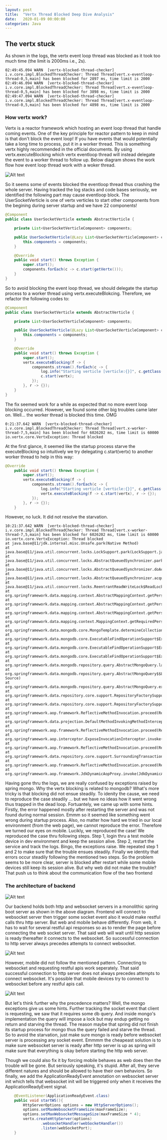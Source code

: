 ```yaml
---
layout: post
title:  "Vertx Thread Blocked Deep Dive Analysis"
date:   2020-01-09 00:00:00
categories: Java
---
```


## The vertx stuck

As shown in the logs, the vertx event loop thread was blocked as it took too much time (the limit is 2000ms i.e., 2s).

```
02:49:45.094 WARN  [vertx-blocked-thread-checker] i.v.core.impl.BlockedThreadChecker: Thread Thread[vert.x-eventloop-thread-0,5,main] has been blocked for 2897 ms, time limit is 2000
02:49:46.094 WARN  [vertx-blocked-thread-checker] i.v.core.impl.BlockedThreadChecker: Thread Thread[vert.x-eventloop-thread-0,5,main] has been blocked for 3898 ms, time limit is 2000
02:49:47.094 WARN  [vertx-blocked-thread-checker] i.v.core.impl.BlockedThreadChecker: Thread Thread[vert.x-eventloop-thread-0,5,main] has been blocked for 4898 ms, time limit is 2000
```

### How vertx work?
Vertx is a reactor framework which hosting an event loop thread that handle coming events. One of the key principle for reactor pattern to keep in mind is that don't block the event loop! If you have events that would potentially take a long time to process, put it in a worker thread. This is something vertx highly recommended in the official documents. By using <emcode>vertx.executeBlocking</emcode> which vertx eventloop thread will instead delegate the event to a worker thread to follow up. Below diagram shows the work flow how event loop thread work with a woker thread. 

![Alt text](/resources/WSThreadBlock/vertx-work-flow.png)

So it seems some of events blocked the eventloop thread thus crashing the whole server. Having tracked the log stacks and code bases seriously, we identified the following part may cause eventloop block. The <emcode>UserSocketVerticle</emcode> is one of vertx verticles to start other components from the begining during server startup and we have 22 components! 

```java
@Component
public class UserSocketVerticle extends AbstractVerticle {

    private List<UserSocketVerticleComponent> components;

    public UserSocketVerticle(@Lazy List<UserSocketVerticleComponent> components) {
        this.components = components;
    }

    @Override
    public void start() throws Exception {
        super.start();
        components.forEach(c -> c.start(getVertx()));
    }
}
```

So to avoid blocking the event loop thread, we should delegate the startup process to a worker thread using vertx.executeBlokcing. Therefore, we refactor the following codes to:

```java
@Component
public class UserSocketVerticle extends AbstractVerticle {

    private List<UserSocketVerticleComponent> components;

    public UserSocketVerticle(@Lazy List<UserSocketVerticleComponent> components) {
        this.components = components;
    }

	@Override
    public void start() throws Exception {
        super.start();
        vertx.executeBlocking(f -> {
            components.stream().forEach(c -> {
                log.info("Starting verticle [verticle:{}]", c.getClass().getSimpleName());
                c.start(vertx);
            });
        }, r -> {});
    }
}
```

The fix seemed work for a while as expected that no more event loop blocking occurred. However, we found some other big troubles came later on. Well... the worker thread is blocked this time. OMG

```
0:21:37.642 WARN  [vertx-blocked-thread-checker] i.v.core.impl.BlockedThreadChecker: Thread Thread[vert.x-worker-thread-7,5,main] has been blocked for 6026202 ms, time limit is 60000
io.vertx.core.VertxException: Thread blocked
```

At the first glance, it seemed like the startup process starve the executeBlocking so intuitively we try delegating c.start(vertx) to another worker thread to help in this way:
```java
@Override
    public void start() throws Exception {
        super.start();
        vertx.executeBlocking(f -> {
            components.stream().forEach(c -> {
                log.info("Starting verticle [verticle:{}]", c.getClass().getSimpleName());
                vertx.executeBlocking(f -> c.start(vertx), r -> {});
            });
        }, r -> {});
    }
```

However, no luck. It did not resolve the starvation.

```
10:21:37.642 WARN  [vertx-blocked-thread-checker] i.v.core.impl.BlockedThreadChecker: Thread Thread[vert.x-worker-thread-7,5,main] has been blocked for 6026202 ms, time limit is 60000
io.vertx.core.VertxException: Thread blocked
at java.base@11/jdk.internal.misc.Unsafe.park(Native Method)
at java.base@11/java.util.concurrent.locks.LockSupport.park(LockSupport.java:194)
at java.base@11/java.util.concurrent.locks.AbstractQueuedSynchronizer.parkAndCheckInterrupt(AbstractQueuedSynchronizer.java:885)
at java.base@11/java.util.concurrent.locks.AbstractQueuedSynchronizer.doAcquireShared(AbstractQueuedSynchronizer.java:1009)
at java.base@11/java.util.concurrent.locks.AbstractQueuedSynchronizer.acquireShared(AbstractQueuedSynchronizer.java:1324)
at java.base@11/java.util.concurrent.locks.ReentrantReadWriteLock$ReadLock.lock(ReentrantReadWriteLock.java:738)
at org.springframework.data.mapping.context.AbstractMappingContext.getPersistentEntity(AbstractMappingContext.java:201)
at org.springframework.data.mapping.context.AbstractMappingContext.getPersistentEntity(AbstractMappingContext.java:172)
at org.springframework.data.mapping.context.AbstractMappingContext.getPersistentEntity(AbstractMappingContext.java:85)
at org.springframework.data.mapping.context.MappingContext.getRequiredPersistentEntity(MappingContext.java:70)
at org.springframework.data.mongodb.core.MongoTemplate.determineCollectionName(MongoTemplate.java:2540)
at org.springframework.data.mongodb.core.ExecutableFindOperationSupport$ExecutableFindSupport.getCollectionName(ExecutableFindOperationSupport.java:226)
at org.springframework.data.mongodb.core.ExecutableFindOperationSupport$ExecutableFindSupport.doFind(ExecutableFindOperationSupport.java:213)
at org.springframework.data.mongodb.core.ExecutableFindOperationSupport$ExecutableFindSupport.firstValue(ExecutableFindOperationSupport.java:158)
at org.springframework.data.mongodb.repository.query.AbstractMongoQuery.lambda$getExecution$4(AbstractMongoQuery.java:124)
at org.springframework.data.mongodb.repository.query.AbstractMongoQuery$$Lambda$810/0x000000080098f840.execute(Unknown Source)
at org.springframework.data.mongodb.repository.query.AbstractMongoQuery.execute(AbstractMongoQuery.java:97)
at org.springframework.data.repository.core.support.RepositoryFactorySupport$QueryExecutorMethodInterceptor.doInvoke(RepositoryFactorySupport.java:602)
at org.springframework.data.repository.core.support.RepositoryFactorySupport$QueryExecutorMethodInterceptor.invoke(RepositoryFactorySupport.java:590)
at org.springframework.aop.framework.ReflectiveMethodInvocation.proceed(ReflectiveMethodInvocation.java:185)
at org.springframework.data.projection.DefaultMethodInvokingMethodInterceptor.invoke(DefaultMethodInvokingMethodInterceptor.java:59)
at org.springframework.aop.framework.ReflectiveMethodInvocation.proceed(ReflectiveMethodInvocation.java:185)
at org.springframework.aop.interceptor.ExposeInvocationInterceptor.invoke(ExposeInvocationInterceptor.java:92)
at org.springframework.aop.framework.ReflectiveMethodInvocation.proceed(ReflectiveMethodInvocation.java:185)
at org.springframework.data.repository.core.support.SurroundingTransactionDetectorMethodInterceptor.invoke(SurroundingTransactionDetectorMethodInterceptor.java:61)
at org.springframework.aop.framework.ReflectiveMethodInvocation.proceed(ReflectiveMethodInvocation.java:185)
at org.springframework.aop.framework.JdkDynamicAopProxy.invoke(JdkDynamicAopProxy.java:212)
````

Having gone thru the logs, we are really confused by exceptions raised by spring mongo. Why the vertx blocking is related to mongodb? What's more tricky is that blocking did not ensue steadily. To idenity the cause, we need to reproduce the case steadily ... but we have no ideas how it went wrong thus trapped in the dead loop. Fortuantely, we came up with some hints. Firstly, the error happened mostly after restarting the server and was not found during normal session. Emmm so it seemed like something went wrong during startup process. Also, no matter how hard we tried in our local environment (from the web page), we cannot reproduce the error. Therefore we turned our eyes on mobile. Lucikly, we reproduced the case! We reproduced the case thru following steps. Step 1, login thru a test mobile device in dev environment and keep the session alive. Step 2, restart the service and track the logs. Bingo, the exceptions raise. We repeated step 1 and 2 to make sure that the trouble ensues steadily. Finally we identity that errors occur steadily following the mentioned two steps. So the problem seems to be more clear, server is blocked after restart while some mobile devices still keep its session alive.
But why web did not make the trouble? That push us to think about the communication flow of the two frontend

### The architecture of backend

![Alt text](/resources/WSThreadBlock/backend.png)

Our backend holds both http and websocket servers in a monolithic spring boot server as shown in the above diagram. Frontend will connect to websocket server then trigger some socket event also it would make restful calls thru http server. But web and mobile behave differently. From web, it has to wait for several restful api responses so as to render the page before connecting the web socket server. That said web will wait until http session is ready thereafter it connects to the websocket. So successful connection to http server always precedes attempts to connect websocket.

![Alt text](/resources/WSThreadBlock/web-flow.png)

However, mobile did not follow the mentioned pattern. Connecting to websocket and requesting restful apis work seperately. That said successful connection to http server does not always precedes attempts to connect websocket. It's possible that mobile devices try to connect to websocket before any restful apis call. 

![Alt text](/resources/WSThreadBlock/app-flow.png)

But let's think further why the precedence matters? Well, the mongo exceptions give us some hints. Further tracking the socket event that client is requesting, we saw that it requires some db query. And inside mongo's implementation the query will impose a lock but may endup getting no return and starving the thread. The reason maybe that spring did not finish its startup process for mongo thus the query failed and starve the thread. So to avoid the starvation, just make sure mongo is ready before websocket server is processing any socket event. Emmmm the cheapeast solution is to make sure websocket server is ready after http server is up as spring will make sure that everything is okay before starting the http web server.

Though we could also fix it by forcing mobile behaves as web does then the trouble will be gone. But seriously speaking, it's stupid. After all, they serve different natures and should be allowed to have their own behaviors. So finally, we add the <emcode>ApplicationReadyEvent</emcode> annotation on websocket server init which tells that websocket init will be triggered only when it receives the ApplicationReadyEvent signal.

```java
    @EventListener(ApplicationReadyEvent.class)
    public void startWS(){
        HttpServerOptions options = new HttpServerOptions();
        options.setMaxWebsocketFrameSize(maxFrameSize);
        options.setMaxWebsocketMessageSize(maxFrameSize * 4);
        vertx.createHttpServer(options)
                .websocketHandler(webSocketHandler())
                .listen(webSocketPort);
    }
```    

